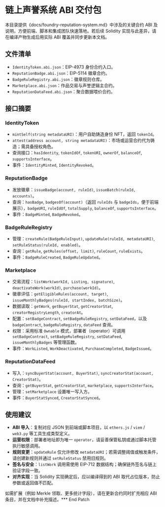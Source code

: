 # 链上声誉系统 ABI 交付包

本目录提供《docs/foundry-reputation-system.md》中涉及的关键合约 ABI 及说明，方便前端、脚本和集成团队快速落地。若后续 Solidity 实现与此差异，请在编译产物生成后用实际 ABI 覆盖并同步更新本文档。

## 文件清单
- `IdentityToken.abi.json`：EIP-4973 身份合约入口。
- `ReputationBadge.abi.json`：EIP-5114 徽章合约。
- `BadgeRuleRegistry.abi.json`：徽章规则仓库。
- `Marketplace.abi.json`：作品交易与声誉逻辑主合约。
- `ReputationDataFeed.abi.json`：聚合数据喂价合约。

## 接口摘要

### IdentityToken
- `mintSelf(string metadataURI)`：用户自助铸造身份 NFT，返回 `tokenId`。
- `attest(address account, string metadataURI)`：市场或运营合约代为铸造；需具备授权角色。
- 查询接口：`hasIdentity`, `tokenIdOf`, `tokenURI`, `ownerOf`, `balanceOf`, `supportsInterface`。
- 事件：`IdentityMinted`, `IdentityRevoked`。

### ReputationBadge
- 发放徽章：`issueBadge(account, ruleId)`, `issueBatch(ruleId, accounts)`。
- 查询：`hasBadge`, `badgesOf(account)`（返回 `ruleIds` 与 `badgeIds`，便于前端展示），`badgeURI`, `ruleIdOf`, `totalSupply`, `balanceOf`, `supportsInterface`。
- 事件：`BadgeMinted`, `BadgeRevoked`。

### BadgeRuleRegistry
- 管理：`createRule(BadgeRuleInput)`, `updateRule(ruleId, metadataURI)`, `setRuleStatus(ruleId, enabled)`。
- 查询：`getRule`, `getRules(offset, limit)`, `ruleCount`, `ruleExists`。
- 事件：`BadgeRuleCreated`, `BadgeRuleUpdated`。

### Marketplace
- 交易流程：`listWork(workId, Listing, signature)`, `deactivateWork(workId)`, `purchase(workId)`。
- 徽章评估：`getEligibleRules(account, target)`, `issueMonthlyBadges(ruleId, startIndex, batchSize)`。
- 数据读取：`getWork`, `getBuyerStat`, `getCreatorStat`, `creatorRegistryLength`, `creatorAt`。
- 配置：`setBadgeContract`, `setBadgeRuleRegistry`, `setDataFeed`，以及 `badgeContract`, `badgeRuleRegistry`, `dataFeed` 查询。
- 权限：采用标准 `Ownable` 模式，部署者（operator）可调用 `setBadgeContract`, `setBadgeRuleRegistry`, `setDataFeed`, `issueMonthlyBadges` 等管理函数。
- 事件：`WorkListed`, `WorkDeactivated`, `PurchaseCompleted`, `BadgeIssued`。

### ReputationDataFeed
- 写入：`syncBuyerStat(account, BuyerStat)`, `syncCreatorStat(account, CreatorStat)`。
- 查询：`getBuyerStat`, `getCreatorStat`, `marketplace`, `supportsInterface`。
- 管理：`setMarketplace` 设置唯一写入方。
- 事件：`BuyerStatSynced`, `CreatorStatSynced`。

## 使用建议
- **ABI 导入**：复制对应 JSON 到前端或脚本项目，以 `ethers.js` / `viem` / `web3.py` 等工具生成类型定义。
- **运营权限**：部署者地址即为唯一 `operator`，请妥善保管私钥或通过脚本托管执行敏感调用。
- **规则变更**：`updateRule` 仅允许修改 `metadataURI`；若需调整阈值或触发条件，请创建新规则并通过 `setRuleStatus` 禁用旧规则。
- **签名与安全**：`listWork` 调用需使用 EIP-712 数据结构；确保链外签名与链上验证字段一致。
- **对齐实现**：当 Solidity 实现确定后，应以编译得到的 ABI 取代占位版本，防止参数或返回值不匹配。

如需扩展（例如 Merkle 领取、更多统计字段），请在更新合约同时扩充相应 ABI 条目，并在文档中补充描述。*** End Patch

